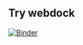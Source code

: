 
## Try webdock 

[![Binder](https://mybinder.org/badge_logo.svg)](https://mybinder.org/v2/gh/quantaosun/webdock/HEAD?labpath=webdock_v.0.0.0.ipynb)


 






